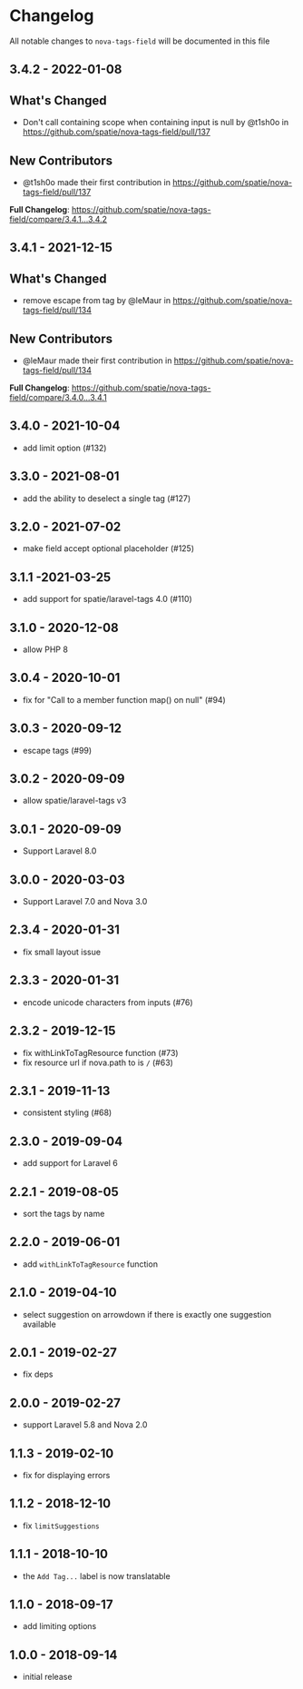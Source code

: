 # Changelog

All notable changes to `nova-tags-field` will be documented in this file

## 3.4.2 - 2022-01-08

## What's Changed

- Don't call containing scope when containing input is null by @t1sh0o in https://github.com/spatie/nova-tags-field/pull/137

## New Contributors

- @t1sh0o made their first contribution in https://github.com/spatie/nova-tags-field/pull/137

**Full Changelog**: https://github.com/spatie/nova-tags-field/compare/3.4.1...3.4.2

## 3.4.1 - 2021-12-15

## What's Changed

- remove escape from tag by @leMaur in https://github.com/spatie/nova-tags-field/pull/134

## New Contributors

- @leMaur made their first contribution in https://github.com/spatie/nova-tags-field/pull/134

**Full Changelog**: https://github.com/spatie/nova-tags-field/compare/3.4.0...3.4.1

## 3.4.0 - 2021-10-04

- add limit option (#132)

## 3.3.0 - 2021-08-01

- add the ability to deselect a single tag (#127)

## 3.2.0 - 2021-07-02

- make field accept optional placeholder (#125)

## 3.1.1 -2021-03-25

- add support for spatie/laravel-tags 4.0 (#110)

## 3.1.0 - 2020-12-08

- allow PHP 8

## 3.0.4 - 2020-10-01

- fix for "Call to a member function map() on null" (#94)

## 3.0.3 - 2020-09-12

- escape tags (#99)

## 3.0.2 - 2020-09-09

- allow spatie/laravel-tags v3

## 3.0.1 - 2020-09-09

- Support Laravel 8.0

## 3.0.0 - 2020-03-03

- Support Laravel 7.0 and Nova 3.0

## 2.3.4 - 2020-01-31

- fix small layout issue

## 2.3.3 - 2020-01-31

- encode unicode characters from inputs (#76)

## 2.3.2 - 2019-12-15

- fix withLinkToTagResource function (#73)
- fix resource url if nova.path to is `/` (#63)

## 2.3.1 - 2019-11-13

- consistent styling (#68)

## 2.3.0 - 2019-09-04

- add support for Laravel 6

## 2.2.1 - 2019-08-05

- sort the tags by name

## 2.2.0 - 2019-06-01

- add `withLinkToTagResource` function

## 2.1.0 - 2019-04-10

- select suggestion on arrowdown if there is exactly one suggestion available

## 2.0.1 - 2019-02-27

- fix deps

## 2.0.0 - 2019-02-27

- support Laravel 5.8 and Nova 2.0

## 1.1.3 - 2019-02-10

- fix for displaying errors

## 1.1.2 - 2018-12-10

- fix `limitSuggestions`

## 1.1.1 - 2018-10-10

- the `Add Tag...` label is now translatable

## 1.1.0 - 2018-09-17

- add limiting options

## 1.0.0 - 2018-09-14

- initial release
